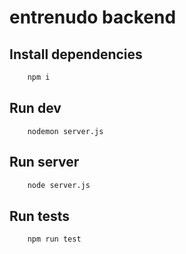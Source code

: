 # entrenudo backend

## Install dependencies

```sh
    npm i
```
## Run dev
```
    nodemon server.js
```

## Run server
```sh
    node server.js
```

## Run tests
```sh
    npm run test
```